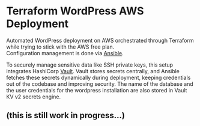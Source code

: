 # Terraform WordPress AWS Deployment

Automated WordPress deployment on AWS orchestrated through Terraform while trying to stick with the AWS free plan.  
Configuration management is done via [Ansible](https://github.com/spithash/Terraform-Wordpress-AWS/tree/main/ansible).

To securely manage sensitive data like SSH private keys, this setup integrates HashiCorp [Vault](https://github.com/spithash/Terraform-Wordpress-AWS/tree/main/vault). Vault stores secrets centrally, and Ansible fetches these secrets dynamically during deployment, keeping credentials out of the codebase and improving security. The name of the database and the user credentials for the wordpress installation are also stored in Vault KV v2 secrets engine.

## (this is still work in progress...)
